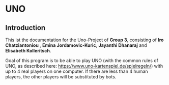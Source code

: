 # UNO

## Introduction

This ist the documentation for the Uno-Project of **Group 3**, consisting of **Iro Chatziantoniou** , **Emina Jordamovic-Kuric**, **Jayanthi Dhanaraj** and **Elisabeth Kolleritsch**.

Goal of this program is to be able to play UNO (with the common rules of UNO, as described here: https://www.uno-kartenspiel.de/spielregeln/) with up to 4 real players on one computer. If there are less than 4 human players, the other players will be substituted by bots.




